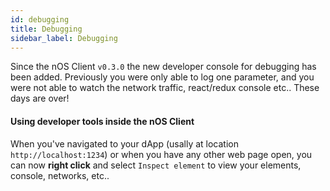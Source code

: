 ```yaml
---
id: debugging
title: Debugging
sidebar_label: Debugging
---
```


Since the nOS Client `v0.3.0` the new developer console for debugging has been added. Previously you were only able to log one parameter, and you were not able to watch the network traffic, react/redux console etc.. These days are over!

#### Using developer tools inside the nOS Client
When you've navigated to your dApp (usally at location `http://localhost:1234`) or when you have any other web page open, you can now **right click** and select `Inspect element` to view your elements, console, networks, etc..
